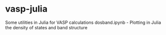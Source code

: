 # vasp-julia
Some utilities in Julia for VASP calculations
dosband.ipynb - Plotting in Julia the density of states and band structure 
